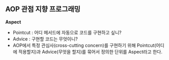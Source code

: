 ## AOP 관점 지향 프로그래밍
**Aspect**
- Pointcut : 어디 메서드에 자동으로 코드를 구현하고 싶니?
- Advice : 구현할 코드는 무엇이니?
- AOP에서 특정 관심사(cross-cutting concern)를 구현하기 위해 Pointcut(어디에 적용할지)과 Advice(무엇을 할지)를 묶어서 정의한 단위를 Aspect라고 한다.